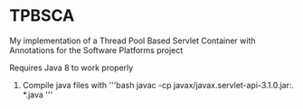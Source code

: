 # TPBSCA
My implementation of a Thread Pool Based Servlet Container with Annotations for the Software Platforms project

Requires Java 8 to work properly

1) Compile java files with
'''bash
javac -cp javax/javax.servlet-api-3.1.0.jar:. *.java
'''
